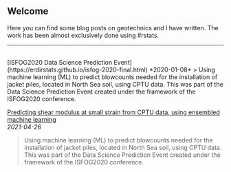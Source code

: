 ## Welcome

Here you can find some blog posts on geotechnics and I have written. The work has been almost exclusively done using #rstats.
<br/>
***
<br/>  
[ISFOG2020 Data Science Prediction Event](https://erdirstats.github.io/isfog-2020-final.html)  
*2020-01-08*  
> Using machine learning (ML) to predict blowcounts needed for the installation of jacket piles, located in North Sea soil, using CPTU data. This was part of the Data Science Prediction Event created under the framework of the ISFOG2020 conference.  

[Predicting shear modulus at small strain from CPTU data, using ensembled machine learning](https://erdirstats.github.io/small-strain-stiffness-final-02.html)  
*2021-04-26*  
> Using machine learning (ML) to predict blowcounts needed for the installation of jacket piles, located in North Sea soil, using CPTU data. This was part of the Data Science Prediction Event created under the framework of the ISFOG2020 conference.  
